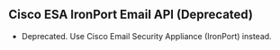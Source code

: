 ## Cisco ESA IronPort Email API (Deprecated)

- Deprecated. Use Cisco Email Security Appliance (IronPort) instead.

